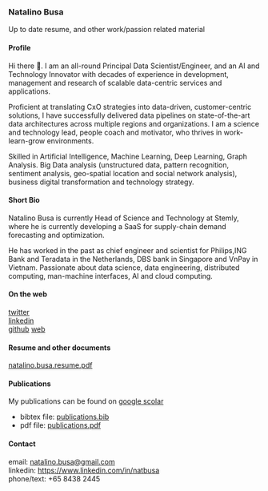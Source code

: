 ### Natalino Busa

Up to date resume, and other work/passion related material

#### Profile

Hi there 👋.  I am an all-round Principal Data Scientist/Engineer, and an AI and Technology Innovator with decades of experience in development, management and research of scalable data-centric services and applications.

Proficient at translating CxO strategies into data-driven, customer-centric solutions, I have successfully delivered data pipelines on state-of-the-art data architectures across multiple regions and organizations. I am a science and technology lead, people coach and motivator, who thrives in work-learn-grow environments. 

Skilled in Artificial Intelligence, Machine Learning, Deep Learning, Graph Analysis. Big Data analysis (unstructured data, pattern recognition, sentiment analysis, geo-spatial location and social network analysis), business digital transformation and technology strategy.

#### Short Bio

Natalino Busa is currently Head of Science and Technology at Stemly, 
where he is currently developing a SaaS for supply-chain demand forecasting and optimization.

He has worked in the past as chief engineer and scientist for Philips,ING Bank and Teradata in the Netherlands, DBS bank in Singapore and VnPay in
Vietnam. Passionate about data science, data engineering, distributed computing,
man-machine interfaces, AI and cloud computing.  

#### On the web

[twitter](https://twitter.com/natbusa)  
[linkedin](https://www.linkedin.com/in/natbusa/)  
[github](https://github.com/natbusa)
[web](https://natbusa.github.io)

#### Resume and other documents

[natalino.busa.resume.pdf](https://drive.google.com/file/d/1HpicXV6ujd_8wcG_DQ0D1j0Lk6ehy7rs/view?usp=sharing)

#### Publications

My publications can be found on [google scolar](https://scholar.google.com.sg/citations?user=tWVGk_QAAAAJ&hl=en)  

-   bibtex file:  [publications.bib](https://github.com/natbusa/resume/raw/master/sources/publications.bib)  
-   pdf file: [publications.pdf](https://github.com/natbusa/resume/raw/master/files/publications.pdf)

#### Contact

email: natalino.busa@gmail.com  
linkedin: <https://www.linkedin.com/in/natbusa>  
phone/text: +65 8438 2445
